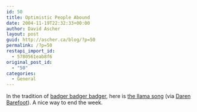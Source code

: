 ```yaml
---
id: 50
title: Optimistic People Abound
date: 2004-11-19T22:32:33+00:00
author: David Ascher
layout: post
guid: http://ascher.ca/blog/?p=50
permalink: /?p=50
restapi_import_id:
  - 5780561eab8f6
original_post_id:
  - "50"
categories:
  - General
---
```

In the tradition of [badger badger badger](http://www.badgerbadgerbadger.com), here is [the llama song](http://www.albinoblacksheep.com/flash/llama.php) (via [Daren Barefoot](http://www.darrenbarefoot.com/)). A nice way to end the week.